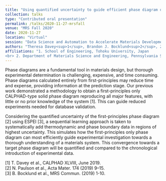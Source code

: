 ```yaml
---
title: "Using quantified uncertainty to guide efficient phase diagram determination via sequential learning"
collection: talks
type: "Contributed oral presentation"
permalink: /talks/2020-11-27-mrsfall
venue: "MRS Fall 2020"
date: 2020-11-27
location: "Virtual"
session: "Data Science and Automation to Accelerate Materials Development and Discovery"
authors: "Theresa Davey<sup>1</sup>, Brandon J. Bocklund<sup>2</sup>, Zi-Kui Liu<sup>2</sup>, Ying Chen<sup>1</sup>"
affiliations: "1. School of Engineering, Tohoku University, Japan
<br> 2. Department of Materials Science and Engineering, Pennsylvania State University, USA"
---
```


Phase diagrams are a fundamental tool in materials design, but thorough experimental determination is challenging, expensive, and time consuming. Phase diagrams calculated entirely from first-principles may reduce time and expense, providing information at the prediction stage. Our previous work demonstrated a methodology to obtain a first-principles only CALPHAD-type solid phase diagram reproducing all major features, with little or no prior knowledge of the system [1]. This can guide reduced experiments needed for database validation.

Considering the quantified uncertainty of the first-principles phase diagram [2] using ESPEI [3], a sequential learning approach is taken to systematically add thermodynamic and phase boundary data in regions of highest uncertainty. This simulates how the first-principles only phase diagram can most efficiently guide experimental investigation towards a thorough understanding of a materials system. This convergence towards a target phase diagram will be quantified and compared to the chronological introduction of experimental data.

[1] T. Davey et al., CALPHAD XLVIII, June 2019.  
[2] N. Paulson et al., Acta Mater. 174 (2019) 9–15.  
[3] B. Bocklund et al., MRS Commun. (2019) 1-10.  


